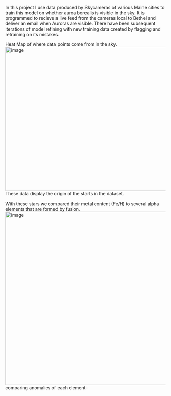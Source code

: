 In this project I use data produced by Skycameras of  various Maine cities to train this model on whether auroa borealis is visible in the sky. It is programmed to recieve a live feed from the cameras local to Bethel and deliver an email 
when Auroras are visible. There have been subsequent iterations of model refining with new training data created by flagging and retraining on its mistakes.


Heat Map of where data points come from in the sky.
<img width="571" height="453" alt="image" src="https://github.com/user-attachments/assets/f82e552d-1c23-4a69-86aa-da1c7663a672" />
These data display the origin of the starts in the dataset.

With these stars we compared their metal content (Fe/H) to several alpha elements that are formed by fusion.
<img width="703" height="545" alt="image" src="https://github.com/user-attachments/assets/1e48ce8d-b75c-4b6c-ab2e-ef915842c11b" />
comparing anomalies of each element- 
